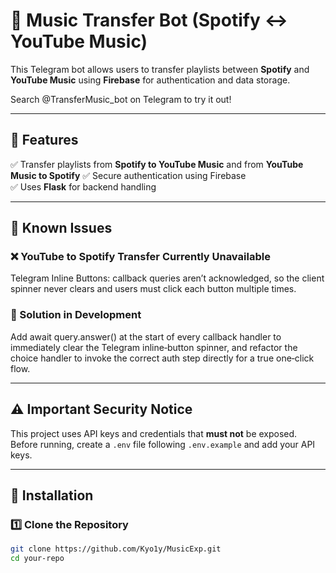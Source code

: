 # 🎵 Music Transfer Bot (Spotify ↔ YouTube Music)

This Telegram bot allows users to transfer playlists between **Spotify** and **YouTube Music** using **Firebase** for authentication and data storage.

Search @TransferMusic_bot on Telegram to try it out!

---

## 📌 Features
✅ Transfer playlists from **Spotify to YouTube Music** and  from **YouTube Music to Spotify**
✅ Secure authentication using Firebase  
✅ Uses **Flask** for backend handling  

---

## 🛑 Known Issues

### ❌ YouTube to Spotify Transfer Currently Unavailable
Telegram Inline Buttons: callback queries aren’t acknowledged, so the client spinner never clears and users must click each button multiple times.

### 🔧 Solution in Development
Add await query.answer() at the start of every callback handler to immediately clear the Telegram inline‑button spinner, and refactor the choice handler to invoke the correct auth step directly for a true one‑click flow.

---

## ⚠️ Important Security Notice
This project uses API keys and credentials that **must not** be exposed. Before running, create a `.env` file following `.env.example` and add your API keys.

---

## 🚀 Installation

### 1️⃣ Clone the Repository
```sh
git clone https://github.com/Kyo1y/MusicExp.git
cd your-repo
